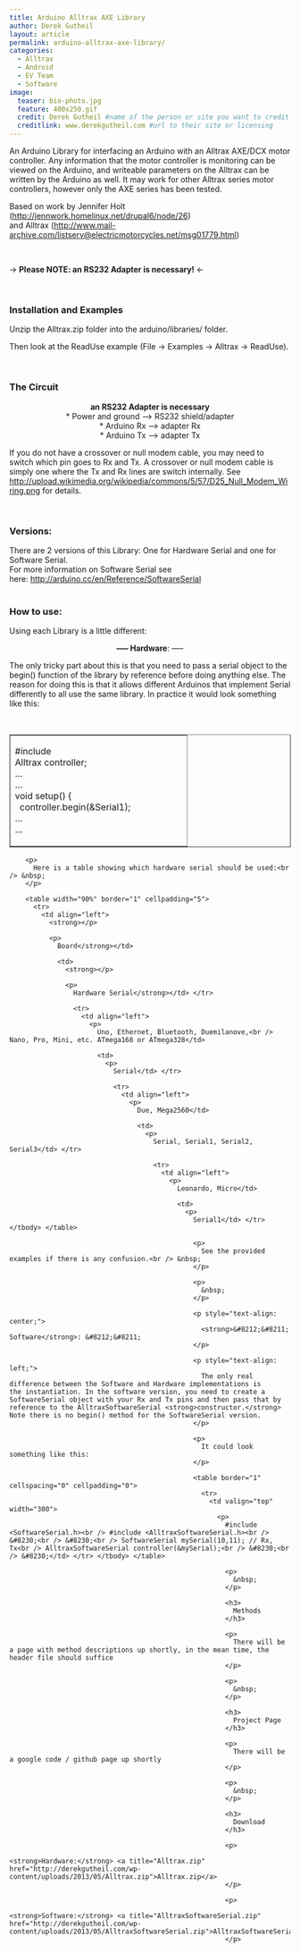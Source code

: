 ```yaml
---
title: Arduino Alltrax AXE Library
author: Derek Gutheil
layout: article
permalink: arduino-alltrax-axe-library/
categories:
  - Alltrax
  - Android
  - EV Team
  - Software
image:
  teaser: bio-photo.jpg
  feature: 400x250.gif
  credit: Derek Gutheil #name of the person or site you want to credit
  creditlink: www.derekgutheil.com #url to their site or licensing
---
```

An Arduino Library for interfacing an Arduino with an Alltrax AXE/DCX motor controller. Any information that the motor controller is monitoring can be viewed on the Arduino, and writeable parameters on the Alltrax can be written by the Arduino as well. It may work for other Alltrax series motor controllers, however only the AXE series has been tested. 

Based on work by Jennifer Holt (<a href="http://jennwork.homelinux.net/drupal6/node/26" rel="nofollow">http://jennwork.homelinux.net/drupal6/node/26</a>)  
and Alltrax (<a href="http://www.mail-archive.com/listserv@electricmotorcycles.net/msg01779.html" rel="nofollow">http://www.mail-archive.com/listserv@electricmotorcycles.net/msg01779.html</a>)

&nbsp;

-> **Please NOTE: an RS232 Adapter is necessary!** <-

&nbsp;

### Installation and Examples

Unzip the Alltrax.zip folder into the arduino/libraries/ folder.

Then look at the ReadUse example (File -> Examples -> Alltrax -> ReadUse).

&nbsp;

### The Circuit

<p style="text-align: center;">
  <strong>an RS232 Adapter is necessary</strong><br /> * Power and ground &#8211;> RS232 shield/adapter<br /> * Arduino Rx &#8211;> adapter Rx<br /> * Arduino Tx &#8211;> adapter Tx
</p>

<p style="text-align: left;">
  If you do not have a crossover or null modem cable, you may need to switch which pin goes to Rx and Tx. A crossover or null modem cable is simply one where the Tx and Rx lines are switch internally. See <a href="http://upload.wikimedia.org/wikipedia/commons/5/57/D25_Null_Modem_Wiring.png">http://upload.wikimedia.org/wikipedia/commons/5/57/D25_Null_Modem_Wiring.png</a> for details.
</p>

&nbsp;

### Versions:

There are 2 versions of this Library: One for Hardware Serial and one for Software Serial.  
For more information on Software Serial see here: <http://arduino.cc/en/Reference/SoftwareSerial>  
&nbsp;

### How to use:

Using each Library is a little different:

<p style="text-align: center;">
  <strong>&#8212;&#8211; Hardware</strong>: &#8212;&#8211;
</p>

The only tricky part about this is that you need to pass a serial object to the begin() function of the library by reference before doing anything else. The reason for doing this is that it allows different Arduinos that implement Serial differently to all use the same library. In practice it would look something like this:

&nbsp;

<table border="1" cellspacing="0" cellpadding="0">
  <tr>
    <td valign="top" width="300">
      <p>
        #include <Alltrax.h><br /> Alltrax controller;<br /> &#8230;<br /> &#8230;<br /> void setup() {<br /> &nbsp;&nbsp;controller.begin(&Serial1);<br /> &#8230;<br /> &#8230;</td> </tr> </tbody> </table> 
        
        <p>
          Here is a table showing which hardware serial should be used:<br /> &nbsp;
        </p>
        
        <table width="90%" border="1" cellpadding="5">
          <tr>
            <td align="left">
              <strong></p> 
              
              <p>
                Board</strong></td> 
                
                <td>
                  <strong></p> 
                  
                  <p>
                    Hardware Serial</strong></td> </tr> 
                    
                    <tr>
                      <td align="left">
                        <p>
                          Uno, Ethernet, Bluetooth, Duemilanove,<br /> Nano, Pro, Mini, etc. ATmega168 or ATmega328</td> 
                          
                          <td>
                            <p>
                              Serial</td> </tr> 
                              
                              <tr>
                                <td align="left">
                                  <p>
                                    Due, Mega2560</td> 
                                    
                                    <td>
                                      <p>
                                        Serial, Serial1, Serial2, Serial3</td> </tr> 
                                        
                                        <tr>
                                          <td align="left">
                                            <p>
                                              Leonardo, Micro</td> 
                                              
                                              <td>
                                                <p>
                                                  Serial1</td> </tr> </tbody> </table> 
                                                  
                                                  <p>
                                                    See the provided examples if there is any confusion.<br /> &nbsp;
                                                  </p>
                                                  
                                                  <p>
                                                    &nbsp;
                                                  </p>
                                                  
                                                  <p style="text-align: center;">
                                                    <strong>&#8212;&#8211; Software</strong>: &#8212;&#8211;
                                                  </p>
                                                  
                                                  <p style="text-align: left;">
                                                    The only real difference between the Software and Hardware implementations is the instantiation. In the software version, you need to create a SoftwareSerial object with your Rx and Tx pins and then pass that by reference to the AlltraxSoftwareSerial <strong>constructor.</strong> Note there is no begin() method for the SoftwareSerial version.
                                                  </p>
                                                  
                                                  <p>
                                                    It could look something like this:
                                                  </p>
                                                  
                                                  <table border="1" cellspacing="0" cellpadding="0">
                                                    <tr>
                                                      <td valign="top" width="300">
                                                        <p>
                                                          #include <SoftwareSerial.h><br /> #include <AlltraxSoftwareSerial.h><br /> &#8230;<br /> &#8230;<br /> SoftwareSerial mySerial(10,11); // Rx, Tx<br /> AlltraxSoftwareSerial controller(&mySerial);<br /> &#8230;<br /> &#8230;</td> </tr> </tbody> </table> 
                                                          
                                                          <p>
                                                            &nbsp;
                                                          </p>
                                                          
                                                          <h3>
                                                            Methods
                                                          </h3>
                                                          
                                                          <p>
                                                            There will be a page with method descriptions up shortly, in the mean time, the header file should suffice
                                                          </p>
                                                          
                                                          <p>
                                                            &nbsp;
                                                          </p>
                                                          
                                                          <h3>
                                                            Project Page
                                                          </h3>
                                                          
                                                          <p>
                                                            There will be a google code / github page up shortly
                                                          </p>
                                                          
                                                          <p>
                                                            &nbsp;
                                                          </p>
                                                          
                                                          <h3>
                                                            Download
                                                          </h3>
                                                          
                                                          <p>
                                                            <strong>Hardware:</strong> <a title="Alltrax.zip" href="http://derekgutheil.com/wp-content/uploads/2013/05/Alltrax.zip">Alltrax.zip</a>
                                                          </p>
                                                          
                                                          <p>
                                                            <strong>Software:</strong> <a title="AlltraxSoftwareSerial.zip" href="http://derekgutheil.com/wp-content/uploads/2013/05/AlltraxSoftwareSerial.zip">AlltraxSoftwareSerial.zip</a>
                                                          </p>
